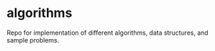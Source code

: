 # algorithms
Repo for implementation of different algorithms, data structures, and sample problems.
